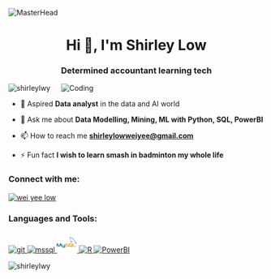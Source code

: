 ![MasterHead](https://www.alternatives.ie/rails/active_storage/representations/eyJfcmFpbHMiOnsibWVzc2FnZSI6IkJBaHBBd3hPR1E9PSIsImV4cCI6bnVsbCwicHVyIjoiYmxvYl9pZCJ9fQ==--101a3bc0c42c62334dd8b665700c823ddc8ab977/eyJfcmFpbHMiOnsibWVzc2FnZSI6IkJBaDdCam9MY21WemFYcGxTU0lPTWpBd01IZzJNREErQmpvR1JWUT0iLCJleHAiOm51bGwsInB1ciI6InZhcmlhdGlvbiJ9fQ==--90f28495d760ed1ad98beb2536ceee5a22f1c714/data_analytics_too_much_data.jpg)
<h1 align="center">Hi 👋, I'm Shirley Low</h1>
<h3 align="center">Determined accountant learning tech</h3>
<img align="right" alt="Coding" width="400" src="https://i.pinimg.com/originals/f0/f0/d9/f0f0d932d6e39c7af5aa305cbd8da735.gif">

<p align="left"> <img src="https://komarev.com/ghpvc/?username=shirleylwy&label=Profile%20views&color=0e75b6&style=flat" alt="shirleylwy" /> </p>

- 🌱 Aspired **Data analyst** in the data and AI world

- 💬 Ask me about **Data Modelling, Mining, ML with Python, SQL, PowerBI**

- 📫 How to reach me **shirleylowweiyee@gmail.com**

- ⚡ Fun fact **I wish to learn smash in badminton my whole life**

<h3 align="left">Connect with me:</h3>
<p align="left">
<a href="https://linkedin.com/in/wei yee low" target="blank"><img align="center" src="https://raw.githubusercontent.com/rahuldkjain/github-profile-readme-generator/master/src/images/icons/Social/linked-in-alt.svg" alt="wei yee low" height="30" width="40" /></a>
</p>

<h3 align="left">Languages and Tools:</h3>
<p align="left"> <a href="https://git-scm.com/" target="_blank" rel="noreferrer"> <img src="https://www.vectorlogo.zone/logos/git-scm/git-scm-icon.svg" alt="git" width="40" height="40"/> </a> <a href="https://www.microsoft.com/en-us/sql-server" target="_blank" rel="noreferrer"> <img src="https://www.svgrepo.com/show/303229/microsoft-sql-server-logo.svg" alt="mssql" width="40" height="40"/> </a> <a href="https://www.mysql.com/" target="_blank" rel="noreferrer"> <img src="https://raw.githubusercontent.com/devicons/devicon/master/icons/mysql/mysql-original-wordmark.svg" alt="mysql" width="40" height="40"/> </a> <a href="https://www.r-project.org/about.html" target="_blank" rel="noreferrer"> <img src="https://encrypted-tbn0.gstatic.com/images?q=tbn:ANd9GcR7sBSNTylCMGd-KvucV3Mw8IwjEFOJg2-2gRz3TH9poQ&s" alt="R" width="40" height="40"/> </a> <a href="https://powerbi.microsoft.com/en-au/" target="_blank" rel="noreferrer"> <img src="https://encrypted-tbn0.gstatic.com/images?q=tbn:ANd9GcRlF-5Ix1Am-9_yZvz3AZ_v8jp8PKSne0148A&usqp=CAU" alt="PowerBI" width="40" height="40"/> </a> </p>

<p><img align="center" src="https://github-readme-stats.vercel.app/api/top-langs?username=shirleylwy&show_icons=true&locale=en&layout=compact" alt="shirleylwy" /></p>

